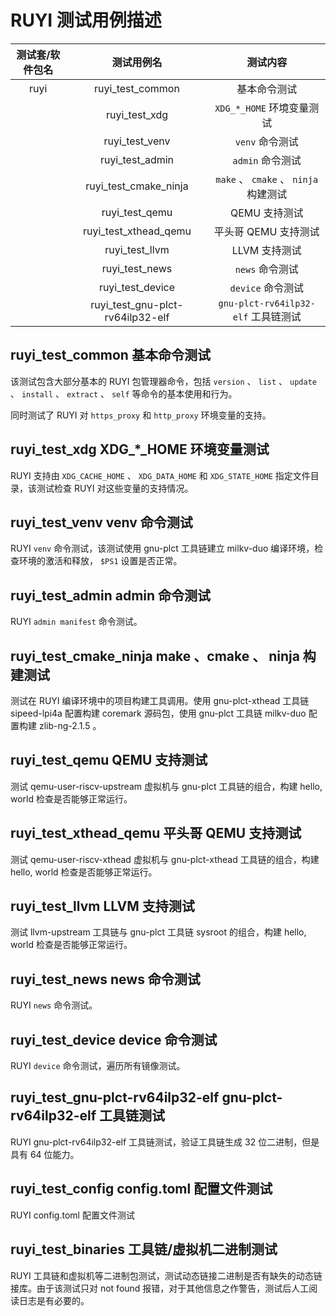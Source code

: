 # RUYI 测试用例描述

| 测试套/软件包名 | 测试用例名 | 测试内容 |
| :-: | :-: | :-: |
| ruyi | ruyi\_test\_common | 基本命令测试 |
|  | ruyi\_test\_xdg | ``XDG_*_HOME`` 环境变量测试 |
|  | ruyi\_test\_venv | ``venv`` 命令测试 |
|  | ruyi\_test\_admin | ``admin`` 命令测试 |
|  | ruyi\_test\_cmake\_ninja | ``make`` 、 ``cmake`` 、 ``ninja`` 构建测试 |
|  | ruyi\_test\_qemu | QEMU 支持测试 |
|  | ruyi\_test\_xthead\_qemu | 平头哥 QEMU 支持测试 |
|  | ruyi\_test\_llvm | LLVM 支持测试 |
|  | ruyi\_test\_news | ``news`` 命令测试 |
|  | ruyi\_test\_device | ``device`` 命令测试 |
|  | ruyi\_test\_gnu-plct-rv64ilp32-elf | ``gnu-plct-rv64ilp32-elf`` 工具链测试 |

## ruyi\_test\_common 基本命令测试

该测试包含大部分基本的 RUYI 包管理器命令，包括 ``version`` 、 ``list`` 、 ``update`` 、 ``install`` 、 ``extract`` 、 ``self`` 等命令的基本使用和行为。

同时测试了 RUYI 对 ``https_proxy`` 和 ``http_proxy`` 环境变量的支持。

## ruyi\_test\_xdg XDG\_\*\_HOME 环境变量测试

RUYI 支持由 ``XDG_CACHE_HOME`` 、 ``XDG_DATA_HOME`` 和 ``XDG_STATE_HOME`` 指定文件目录，该测试检查 RUYI 对这些变量的支持情况。

## ruyi\_test\_venv venv 命令测试

RUYI ``venv`` 命令测试，该测试使用 gnu-plct 工具链建立 milkv-duo 编译环境，检查环境的激活和释放， ``$PS1`` 设置是否正常。

## ruyi\_test\_admin admin 命令测试

RUYI ``admin manifest`` 命令测试。

## ruyi\_test\_cmake\_ninja make 、cmake 、 ninja 构建测试

测试在 RUYI 编译环境中的项目构建工具调用。使用 gnu-plct-xthead 工具链 sipeed-lpi4a 配置构建 coremark 源码包，使用 gnu-plct 工具链 milkv-duo 配置构建 zlib-ng-2.1.5 。

## ruyi\_test\_qemu QEMU 支持测试

测试 qemu-user-riscv-upstream 虚拟机与 gnu-plct 工具链的组合，构建 hello, world 检查是否能够正常运行。

## ruyi\_test\_xthead\_qemu 平头哥 QEMU 支持测试

测试 qemu-user-riscv-xthead 虚拟机与 gnu-plct-xthead 工具链的组合，构建 hello, world 检查是否能够正常运行。

## ruyi\_test\_llvm LLVM 支持测试

测试 llvm-upstream 工具链与 gnu-plct 工具链 sysroot 的组合，构建 hello, world 检查是否能够正常运行。

## ruyi\_test\_news news 命令测试

RUYI ``news`` 命令测试。

## ruyi\_test\_device device 命令测试

RUYI ``device`` 命令测试，遍历所有镜像测试。

## ruyi\_test\_gnu-plct-rv64ilp32-elf gnu-plct-rv64ilp32-elf 工具链测试

RUYI gnu-plct-rv64ilp32-elf 工具链测试，验证工具链生成 32 位二进制，但是具有 64 位能力。

## ruyi\_test\_config config.toml 配置文件测试

RUYI config.toml 配置文件测试

## ruyi\_test\_binaries 工具链/虚拟机二进制测试

RUYI 工具链和虚拟机等二进制包测试，测试动态链接二进制是否有缺失的动态链接库。由于该测试只对 not found 报错，对于其他信息之作警告，测试后人工阅读日志是有必要的。

